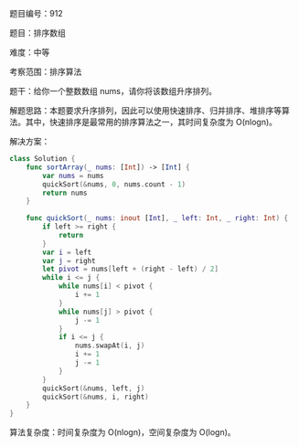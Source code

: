 题目编号：912

题目：排序数组

难度：中等

考察范围：排序算法

题干：给你一个整数数组 nums，请你将该数组升序排列。

解题思路：本题要求升序排列，因此可以使用快速排序、归并排序、堆排序等算法。其中，快速排序是最常用的排序算法之一，其时间复杂度为 O(nlogn)。

解决方案：

```swift
class Solution {
    func sortArray(_ nums: [Int]) -> [Int] {
        var nums = nums
        quickSort(&nums, 0, nums.count - 1)
        return nums
    }
    
    func quickSort(_ nums: inout [Int], _ left: Int, _ right: Int) {
        if left >= right {
            return
        }
        var i = left
        var j = right
        let pivot = nums[left + (right - left) / 2]
        while i <= j {
            while nums[i] < pivot {
                i += 1
            }
            while nums[j] > pivot {
                j -= 1
            }
            if i <= j {
                nums.swapAt(i, j)
                i += 1
                j -= 1
            }
        }
        quickSort(&nums, left, j)
        quickSort(&nums, i, right)
    }
}
```

算法复杂度：时间复杂度为 O(nlogn)，空间复杂度为 O(logn)。